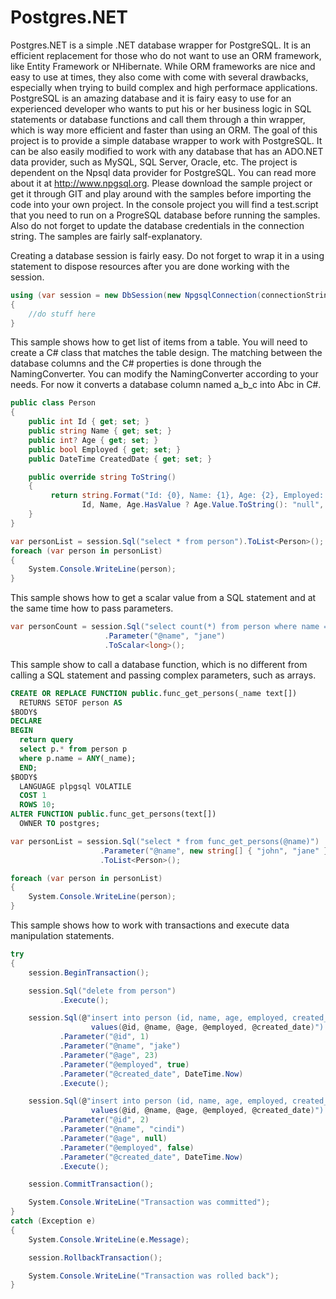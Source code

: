 # Postgres.NET
Postgres.NET is a simple .NET database wrapper for PostgreSQL. It is an efficient replacement for those who do not want to use an ORM framework, like
Entity Framework or NHibernate. While ORM frameworks are nice and easy to use at times, they also come with come with several drawbacks, especially
when trying to build complex and high performace applications. PostgreSQL is an amazing database and it is fairy easy to use for an experienced developer 
who wants to put his or her business logic in SQL statements or database functions and call them through a thin wrapper, which is way more efficient 
and faster than using an ORM. The goal of this project is to provide a simple database wrapper to work with PostgreSQL. It can be also easily modified 
to work with any database that has an ADO.NET data provider, such as MySQL, SQL Server, Oracle, etc. The project is dependent on the Npsql data provider 
for PostgreSQL. You can read more about it at http://www.npgsql.org. Please download the sample project or get it through GIT and play around with 
the samples before importing the code into your own project. In the console project you will find a test.script that you need to run on a 
ProgreSQL database before running the samples. Also do not forget to update the database credentials in the connection string. 
The samples are fairly salf-explanatory.


Creating a database session is fairly easy. Do not forget to wrap it in a using statement to dispose resources after you are done working 
with the session.
```C#
using (var session = new DbSession(new NpgsqlConnection(connectionString)))
{
	//do stuff here
}
```

This sample shows how to get list of items from a table. You will need to create a C# class that matches the table design. 
The matching between the database columns and the C# properties is done through the NamingConverter. You can modify the NamingConverter 
according to your needs. For now it converts a database column named a_b_c into Abc in C#. 
```C#
public class Person
{
	public int Id { get; set; }
	public string Name { get; set; }
	public int? Age { get; set; }
	public bool Employed { get; set; }
	public DateTime CreatedDate { get; set; }

	public override string ToString()
	{
         return string.Format("Id: {0}, Name: {1}, Age: {2}, Employed: {3}, Created Date: {4}", 
                Id, Name, Age.HasValue ? Age.Value.ToString(): "null", Employed, CreatedDate);
	}
}

var personList = session.Sql("select * from person").ToList<Person>();
foreach (var person in personList)
{
	System.Console.WriteLine(person);
}
```

This sample shows how to get a scalar value from a SQL statement and at the same time how to pass parameters.
```C#
var personCount = session.Sql("select count(*) from person where name = @name")
					 .Parameter("@name", "jane")
					 .ToScalar<long>();
```  

This sample show to call a database function, which is no different from calling a SQL statement and passing complex parameters, such as arrays.
```SQL
CREATE OR REPLACE FUNCTION public.func_get_persons(_name text[])
  RETURNS SETOF person AS
$BODY$
DECLARE
BEGIN
  return query
  select p.* from person p
  where p.name = ANY(_name);
  END;
$BODY$
  LANGUAGE plpgsql VOLATILE
  COST 1
  ROWS 10;
ALTER FUNCTION public.func_get_persons(text[])
  OWNER TO postgres;
```  

```C#
var personList = session.Sql("select * from func_get_persons(@name)")
					.Parameter("@name", new string[] { "john", "jane" }, NpgsqlDbType.Array | NpgsqlDbType.Text)
					.ToList<Person>();

foreach (var person in personList)
{
	System.Console.WriteLine(person);
}
```  

This sample shows how to work with transactions and execute data manipulation statements.
```C#
try
{
	session.BeginTransaction();

	session.Sql("delete from person")
		   .Execute();

	session.Sql(@"insert into person (id, name, age, employed, created_date)
				  values(@id, @name, @age, @employed, @created_date)")
		   .Parameter("@id", 1)
		   .Parameter("@name", "jake")
		   .Parameter("@age", 23)
		   .Parameter("@employed", true)
		   .Parameter("@created_date", DateTime.Now)
		   .Execute();

	session.Sql(@"insert into person (id, name, age, employed, created_date)
				  values(@id, @name, @age, @employed, @created_date)")
		   .Parameter("@id", 2)
		   .Parameter("@name", "cindi")
		   .Parameter("@age", null)
		   .Parameter("@employed", false)
		   .Parameter("@created_date", DateTime.Now)
		   .Execute();

	session.CommitTransaction();

	System.Console.WriteLine("Transaction was committed");
}
catch (Exception e)
{
	System.Console.WriteLine(e.Message);

	session.RollbackTransaction();

	System.Console.WriteLine("Transaction was rolled back");
}
``` 
